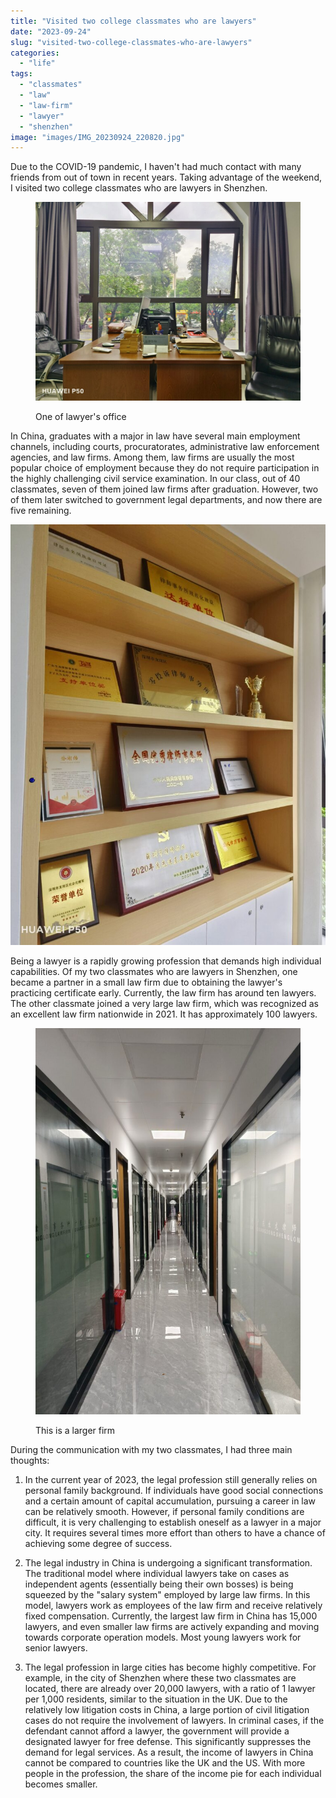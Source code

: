 ```yaml
---
title: "Visited two college classmates who are lawyers"
date: "2023-09-24"
slug: "visited-two-college-classmates-who-are-lawyers"
categories: 
  - "life"
tags: 
  - "classmates"
  - "law"
  - "law-firm"
  - "lawyer"
  - "shenzhen"
image: "images/IMG_20230924_220820.jpg"
---
```


  
Due to the COVID-19 pandemic, I haven't had much contact with many friends from out of town in recent years. Taking advantage of the weekend, I visited two college classmates who are lawyers in Shenzhen.

<!--more-->

<figure>

![](images/IMG_20230924_204849-1024x767.jpg)

<figcaption>

One of lawyer's office

</figcaption>

</figure>

  
  
In China, graduates with a major in law have several main employment channels, including courts, procuratorates, administrative law enforcement agencies, and law firms. Among them, law firms are usually the most popular choice of employment because they do not require participation in the highly challenging civil service examination. In our class, out of 40 classmates, seven of them joined law firms after graduation. However, two of them later switched to government legal departments, and now there are five remaining.  

![](images/IMG_20230924_205050-767x1024.jpg)

  
Being a lawyer is a rapidly growing profession that demands high individual capabilities. Of my two classmates who are lawyers in Shenzhen, one became a partner in a small law firm due to obtaining the lawyer's practicing certificate early. Currently, the law firm has around ten lawyers. The other classmate joined a very large law firm, which was recognized as an excellent law firm nationwide in 2021. It has approximately 100 lawyers.

<figure>

![](images/IMG_20230924_204939-702x1024.jpg)

<figcaption>

This is a larger firm

</figcaption>

</figure>

During the communication with my two classmates, I had three main thoughts:

1. In the current year of 2023, the legal profession still generally relies on personal family background. If individuals have good social connections and a certain amount of capital accumulation, pursuing a career in law can be relatively smooth. However, if personal family conditions are difficult, it is very challenging to establish oneself as a lawyer in a major city. It requires several times more effort than others to have a chance of achieving some degree of success.

3. The legal industry in China is undergoing a significant transformation. The traditional model where individual lawyers take on cases as independent agents (essentially being their own bosses) is being squeezed by the "salary system" employed by large law firms. In this model, lawyers work as employees of the law firm and receive relatively fixed compensation. Currently, the largest law firm in China has 15,000 lawyers, and even smaller law firms are actively expanding and moving towards corporate operation models. Most young lawyers work for senior lawyers.

5. The legal profession in large cities has become highly competitive. For example, in the city of Shenzhen where these two classmates are located, there are already over 20,000 lawyers, with a ratio of 1 lawyer per 1,000 residents, similar to the situation in the UK. Due to the relatively low litigation costs in China, a large portion of civil litigation cases do not require the involvement of lawyers. In criminal cases, if the defendant cannot afford a lawyer, the government will provide a designated lawyer for free defense. This significantly suppresses the demand for legal services. As a result, the income of lawyers in China cannot be compared to countries like the UK and the US. With more people in the profession, the share of the income pie for each individual becomes smaller.
